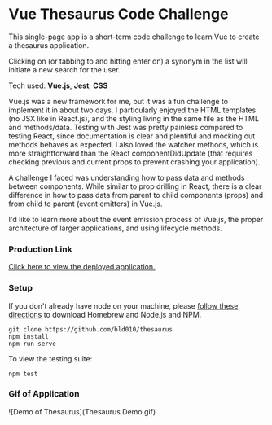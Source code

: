 # Vue Thesaurus Code Challenge

This single-page app is a short-term code challenge to learn Vue to create a thesaurus application. 

Clicking on (or tabbing to and hitting enter on) a synonym in the list will initiate a new search for the user. 

Tech used: **Vue.js**, **Jest**, **CSS**

Vue.js was a new framework for me, but it was a fun challenge to implement it in about two days. I particularly enjoyed the HTML templates (no JSX like in React.js), and the styling living in the same file as the HTML and methods/data. Testing with Jest was pretty painless compared to testing React, since documentation is clear and plentiful and mocking out methods behaves as expected. I also loved the watcher methods, which is more straightforward than the React componentDidUpdate (that requires checking previous and current props to prevent crashing your application). 

A challenge I faced was understanding how to pass data and methods between components. While similar to prop drilling in React, there is a clear difference in how to pass data from parent to child components (props) and from child to parent (event emitters) in Vue.js. 

I'd like to learn more about the event emission process of Vue.js, the proper architecture of larger applications, and using lifecycle methods. 

### Production Link

[Click here to view the deployed application.](https://brianna-delvalle-vue-thesaurus.herokuapp.com/)

### Setup

If you don't already have node on your machine, please [follow these directions](https://treehouse.github.io/installation-guides/mac/node-mac.html) to download Homebrew and Node.js and NPM.

```
git clone https://github.com/bld010/thesaurus
npm install
npm run serve
```

To view the testing suite: 

```npm test```

### Gif of Application

![Demo of Thesaurus](Thesaurus Demo.gif)
